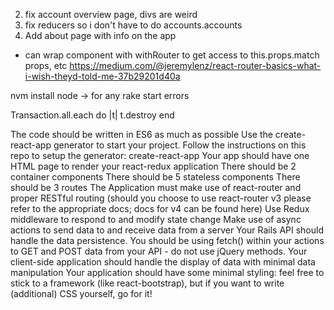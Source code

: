 2. fix account overview page, divs are weird
2. fix reducers so i don't have to do accounts.accounts
4. Add about page with info on the app

- can wrap component with withRouter to get access to this.props.match props, etc
https://medium.com/@jeremylenz/react-router-basics-what-i-wish-theyd-told-me-37b29201d40a


nvm install node -> for any rake start errors


Transaction.all.each do |t|
  t.destroy
end


The code should be written in ES6 as much as possible
Use the create-react-app generator to start your project.
Follow the instructions on this repo to setup the generator: create-react-app
Your app should have one HTML page to render your react-redux application
There should be 2 container components
There should be 5 stateless components
There should be 3 routes
The Application must make use of react-router and proper RESTful routing (should you choose to use react-router v3 please refer to the appropriate docs; docs for v4 can be found here)
Use Redux middleware to respond to and modify state change
Make use of async actions to send data to and receive data from a server
Your Rails API should handle the data persistence. You should be using fetch() within your actions to GET and POST data from your API - do not use jQuery methods.
Your client-side application should handle the display of data with minimal data manipulation
Your application should have some minimal styling: feel free to stick to a framework (like react-bootstrap), but if you want to write (additional) CSS yourself, go for it!
